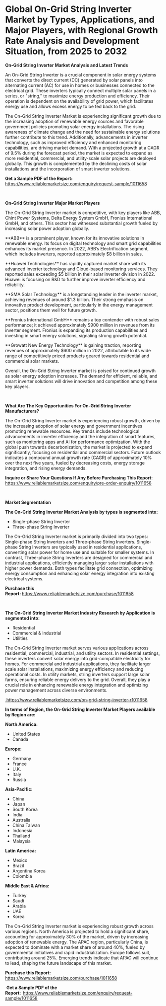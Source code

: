 <p><h1>Global On-Grid String Inverter Market by Types, Applications, and Major Players, with Regional Growth Rate Analysis and Development Situation, from 2025 to 2032</h1></p><p><strong>On-Grid String Inverter Market Analysis and Latest Trends</strong></p>
<p><p>An On-Grid String Inverter is a crucial component in solar energy systems that converts the direct current (DC) generated by solar panels into alternating current (AC) for use in homes or businesses connected to the electrical grid. These inverters typically connect multiple solar panels in a series, or "string," to maximize energy production and efficiency. Their operation is dependent on the availability of grid power, which facilitates energy use and allows excess energy to be fed back to the grid.</p><p>The On-Grid String Inverter Market is experiencing significant growth due to the increasing adoption of renewable energy sources and favorable government policies promoting solar energy installations. The rising awareness of climate change and the need for sustainable energy solutions further contribute to this trend. Additionally, advancements in inverter technology, such as improved efficiency and enhanced monitoring capabilities, are driving market demand. With a projected growth at a CAGR of 9.5% during the forecast period, the market is expected to expand as more residential, commercial, and utility-scale solar projects are deployed globally. This growth is complemented by the declining costs of solar installations and the incorporation of smart inverter solutions.</p></p>
<p><strong>Get a Sample PDF of the Report:&nbsp;</strong> <a href="https://www.reliablemarketsize.com/enquiry/request-sample/1011658?utm_campaign=3358&utm_medium=2&utm_source=Github&utm_content=ia&utm_term=15042025&utm_id=on-grid-string-inverter">https://www.reliablemarketsize.com/enquiry/request-sample/1011658</a></p>
<p>&nbsp;</p>
<p><strong>On-Grid String Inverter Major Market Players</strong></p>
<p><p>The On-Grid String Inverter market is competitive, with key players like ABB, Chint Power Systems, Delta Energy System GmbH, Fronius International GmbH, and others. This sector has witnessed substantial growth fueled by increasing solar power adoption globally.</p><p>**ABB** is a prominent player, known for its innovative solutions in renewable energy. Its focus on digital technology and smart grid capabilities enhances its market presence. In 2022, ABB’s Electrification segment, which includes inverters, reported approximately $8 billion in sales. </p><p>**Huawei Technologies** has rapidly captured market share with its advanced inverter technology and Cloud-based monitoring services. They reported sales exceeding $5 billion in their solar inverter division in 2022. Huawei is focusing on R&D to further improve inverter efficiency and reliability.</p><p>**SMA Solar Technology** is a longstanding leader in the inverter market, achieving revenues of around $1.3 billion. Their strong emphasis on innovative product development, particularly in the energy management sector, positions them well for future growth.</p><p>**Fronius International GmbH** remains a top contender with robust sales performance; it achieved approximately $900 million in revenues from its inverter segment. Fronius is expanding its production capabilities and investing in smart energy solutions, signaling strong growth potential.</p><p>**Growatt New Energy Technology** is gaining traction, reporting revenues of approximately $600 million in 2022, attributable to its wide range of competitively priced products geared towards residential and commercial solar markets.</p><p>Overall, the On-Grid String Inverter market is poised for continued growth as solar energy adoption increases. The demand for efficient, reliable, and smart inverter solutions will drive innovation and competition among these key players.</p></p>
<p>&nbsp;</p>
<p><strong>What Are The Key Opportunities For On-Grid String Inverter Manufacturers?</strong></p>
<p><p>The On-Grid String Inverter market is experiencing robust growth, driven by the increasing adoption of solar energy and government incentives promoting renewable resources. Key trends include technological advancements in inverter efficiency and the integration of smart features, such as monitoring apps and AI for performance optimization. With the global push towards decarbonization, the market is projected to expand significantly, focusing on residential and commercial sectors. Future outlook indicates a compound annual growth rate (CAGR) of approximately 10% over the next five years, fueled by decreasing costs, energy storage integration, and rising energy demands.</p></p>
<p><strong>Inquire or Share Your Questions If Any Before Purchasing This Report:</strong> <a href="https://www.reliablemarketsize.com/enquiry/pre-order-enquiry/1011658?utm_campaign=3358&utm_medium=2&utm_source=Github&utm_content=ia&utm_term=15042025&utm_id=on-grid-string-inverter">https://www.reliablemarketsize.com/enquiry/pre-order-enquiry/1011658</a></p>
<p>&nbsp;</p>
<p><strong>Market Segmentation</strong></p>
<p><strong>The On-Grid String Inverter Market Analysis by types is segmented into:</strong></p>
<p><ul><li>Single-phase String Inverter</li><li>Three-phase String Inverter</li></ul></p>
<p><p>The On-Grid String Inverter market is primarily divided into two types: Single-phase String Inverters and Three-phase String Inverters. Single-phase String Inverters are typically used in residential applications, converting solar power for home use and suitable for smaller systems. In contrast, Three-phase String Inverters are designed for commercial and industrial applications, efficiently managing larger solar installations with higher power demands. Both types facilitate grid connection, optimizing energy consumption and enhancing solar energy integration into existing electrical systems.</p></p>
<p><strong>Purchase this Report:&nbsp;</strong><a href="https://www.reliablemarketsize.com/purchase/1011658?utm_campaign=3358&utm_medium=2&utm_source=Github&utm_content=ia&utm_term=15042025&utm_id=on-grid-string-inverter">https://www.reliablemarketsize.com/purchase/1011658</a></p>
<p>&nbsp;</p>
<p><strong>The On-Grid String Inverter Market Industry Research by Application is segmented into:</strong></p>
<p><ul><li>Residential</li><li>Commercial & Industrial</li><li>Utilities</li></ul></p>
<p><p>The On-Grid String Inverter market serves various applications across residential, commercial, industrial, and utility sectors. In residential settings, these inverters convert solar energy into grid-compatible electricity for homes. For commercial and industrial applications, they facilitate larger scale solar installations, maximizing energy efficiency and reducing operational costs. In utility markets, string inverters support large solar farms, ensuring reliable energy delivery to the grid. Overall, they play a crucial role in enhancing renewable energy integration and optimizing power management across diverse environments.</p></p>
<p><a href="https://www.reliablemarketsize.com/on-grid-string-inverter-r1011658?utm_campaign=3358&utm_medium=2&utm_source=Github&utm_content=ia&utm_term=15042025&utm_id=on-grid-string-inverter">&nbsp;https://www.reliablemarketsize.com/on-grid-string-inverter-r1011658</a></p>
<p><strong>In terms of Region, the On-Grid String Inverter Market Players available by Region are:</strong></p>
<p>
    <p> <strong> North America: </strong>
        <ul>
            <li>United States</li>
            <li>Canada</li>
        </ul>
        </p> 
    <p> <strong> Europe: </strong>
        <ul>
            <li>Germany</li>
            <li>France</li>
            <li>U.K.</li>
            <li>Italy</li>
            <li>Russia</li>
        </ul>
        </p> 
    <p> <strong> Asia-Pacific: </strong>
        <ul>
            <li>China</li>
            <li>Japan</li>
            <li>South Korea</li>
            <li>India</li>
            <li>Australia</li>
            <li>China Taiwan</li>
            <li>Indonesia</li>
            <li>Thailand</li>
            <li>Malaysia</li>
        </ul>
        </p> 
    <p> <strong> Latin America: </strong>
        <ul>
            <li>Mexico</li>
            <li>Brazil</li>
            <li>Argentina Korea</li>
            <li>Colombia</li>
        </ul>
        </p> 
    <p> <strong> Middle East & Africa: </strong>
        <ul>
            <li>Turkey</li>
            <li>Saudi</li>
            <li>Arabia</li>
            <li>UAE</li>
            <li>Korea</li>
        </ul>
    </p>
    </p>
<p><p>The On-Grid String Inverter market is experiencing robust growth across various regions. North America is projected to hold a significant share, accounting for approximately 30% of the market, driven by increasing adoption of renewable energy. The APAC region, particularly China, is expected to dominate with a market share of around 40%, fueled by governmental initiatives and rapid industrialization. Europe follows suit, contributing around 25%. Emerging trends indicate that APAC will continue to lead, shaping the future landscape of this market.</p></p>
<p><strong>Purchase this Report: </strong><a href="https://www.reliablemarketsize.com/purchase/1011658?utm_campaign=3358&utm_medium=2&utm_source=Github&utm_content=ia&utm_term=15042025&utm_id=on-grid-string-inverter">https://www.reliablemarketsize.com/purchase/1011658</a></p>
<p>&nbsp;<strong>Get a Sample PDF of the Report:&nbsp;&nbsp;</strong><a href="https://www.reliablemarketsize.com/enquiry/request-sample/1011658?utm_campaign=3358&utm_medium=2&utm_source=Github&utm_content=ia&utm_term=15042025&utm_id=on-grid-string-inverter">https://www.reliablemarketsize.com/enquiry/request-sample/1011658</a></p>
<p><strong></strong></p>
<p><p></p><p></p><p></p></p>